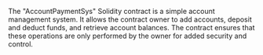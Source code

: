 The "AccountPaymentSys" Solidity contract is a simple account management system. It allows the contract owner to add accounts, deposit and deduct funds, and retrieve account balances. The contract ensures that these operations are only performed by the owner for added security and control.

